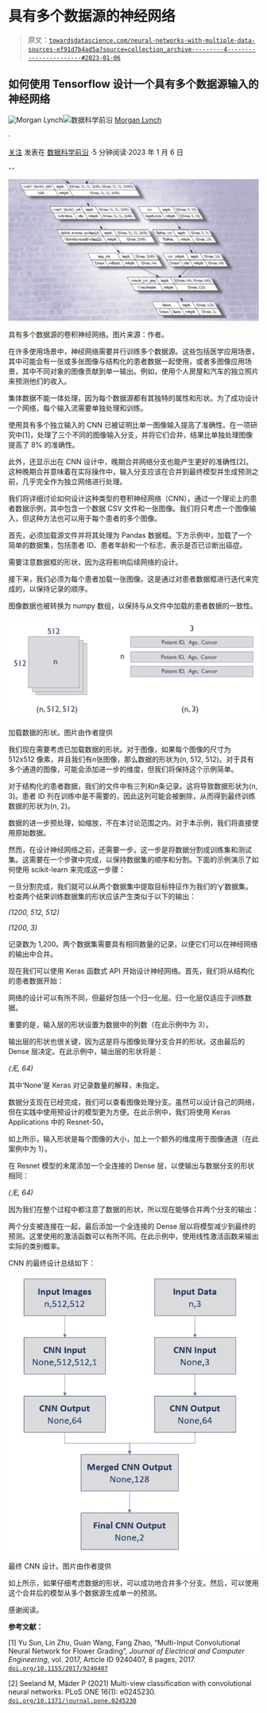 # 具有多个数据源的神经网络

> 原文：[`towardsdatascience.com/neural-networks-with-multiple-data-sources-ef91d7b4ad5a?source=collection_archive---------4-----------------------#2023-01-06`](https://towardsdatascience.com/neural-networks-with-multiple-data-sources-ef91d7b4ad5a?source=collection_archive---------4-----------------------#2023-01-06)

## 如何使用 Tensorflow 设计一个具有多个数据源输入的神经网络

[](https://medium.com/@morgan_lynch?source=post_page-----ef91d7b4ad5a--------------------------------)![Morgan Lynch](https://medium.com/@morgan_lynch?source=post_page-----ef91d7b4ad5a--------------------------------)[](https://towardsdatascience.com/?source=post_page-----ef91d7b4ad5a--------------------------------)![数据科学前沿](https://towardsdatascience.com/?source=post_page-----ef91d7b4ad5a--------------------------------) [Morgan Lynch](https://medium.com/@morgan_lynch?source=post_page-----ef91d7b4ad5a--------------------------------)

·

[关注](https://medium.com/m/signin?actionUrl=https%3A%2F%2Fmedium.com%2F_%2Fsubscribe%2Fuser%2F4b5483121384&operation=register&redirect=https%3A%2F%2Ftowardsdatascience.com%2Fneural-networks-with-multiple-data-sources-ef91d7b4ad5a&user=Morgan+Lynch&userId=4b5483121384&source=post_page-4b5483121384----ef91d7b4ad5a---------------------post_header-----------) 发表在 [数据科学前沿](https://towardsdatascience.com/?source=post_page-----ef91d7b4ad5a--------------------------------) ·5 分钟阅读·2023 年 1 月 6 日[](https://medium.com/m/signin?actionUrl=https%3A%2F%2Fmedium.com%2F_%2Fvote%2Ftowards-data-science%2Fef91d7b4ad5a&operation=register&redirect=https%3A%2F%2Ftowardsdatascience.com%2Fneural-networks-with-multiple-data-sources-ef91d7b4ad5a&user=Morgan+Lynch&userId=4b5483121384&source=-----ef91d7b4ad5a---------------------clap_footer-----------)

--

[](https://medium.com/m/signin?actionUrl=https%3A%2F%2Fmedium.com%2F_%2Fbookmark%2Fp%2Fef91d7b4ad5a&operation=register&redirect=https%3A%2F%2Ftowardsdatascience.com%2Fneural-networks-with-multiple-data-sources-ef91d7b4ad5a&source=-----ef91d7b4ad5a---------------------bookmark_footer-----------)![](img/b642d0d8398604490bcb3b4dd45695fc.png)

具有多个数据源的卷积神经网络。图片来源：作者。

在许多使用场景中，神经网络需要并行训练多个数据源。这些包括医学应用场景，其中可能会有一张或多张图像与结构化的患者数据一起使用，或者多图像应用场景，其中不同对象的图像贡献到单一输出。例如，使用个人房屋和汽车的独立照片来预测他们的收入。

集体数据不能一体处理，因为每个数据源都有其独特的属性和形状。为了成功设计一个网络，每个输入流需要单独处理和训练。

使用具有多个独立输入的 CNN 已被证明比单一图像输入提高了准确性。在一项研究中[1]，处理了三个不同的图像输入分支，并将它们合并，结果比单独处理图像提高了 8% 的准确性。

此外，还显示出在 CNN 设计中，晚期合并网络分支也能产生更好的准确性[2]。这种晚期合并意味着在实际操作中，输入分支应该在合并到最终模型并生成预测之前，几乎完全作为独立网络进行处理。

我们将详细讨论如何设计这种类型的卷积神经网络（CNN），通过一个理论上的患者数据示例，其中包含一个数据 CSV 文件和一张图像。我们将只考虑一个图像输入，但这种方法也可以用于每个患者的多个图像。

首先，必须加载源文件并将其处理为 Pandas 数据框。下方示例中，加载了一个简单的数据集，包括患者 ID、患者年龄和一个标志，表示是否已诊断出癌症。

需要注意数据框的形状，因为这将影响后续网络的设计。

接下来，我们必须为每个患者加载一张图像。这是通过对患者数据框进行迭代来完成的，以保持记录的顺序。

图像数据也被转换为 numpy 数组，以保持与从文件中加载的患者数据的一致性。

![](img/973fb21675363cb370788210ba1674fd.png)

加载数据的形状。图片由作者提供

我们现在需要考虑已加载数据的形状。对于图像，如果每个图像的尺寸为 512x512 像素，并且我们有*n*张图像，那么数据的形状为(n, 512, 512)。对于具有多个通道的图像，可能会添加进一步的维度，但我们将保持这个示例简单。

对于结构化的患者数据，我们的文件中有三列和*n*条记录。这将导致数据形状为(n, 3)。患者 ID 列在训练中是不需要的，因此这列可能会被删除，从而得到最终训练数据的形状为(n, 2)。

数据的进一步预处理，如缩放，不在本讨论范围之内。对于本示例，我们将直接使用原始数据。

然而，在设计神经网络之前，还需要一步。这一步是将数据分割成训练集和测试集。这需要在一个步骤中完成，以保持数据集的顺序和分割。下面的示例演示了如何使用 scikit-learn 来完成这一步骤：

一旦分割完成，我们就可以从两个数据集中提取目标特征作为我们的‘y’数据集。检查两个结果训练数据集的形状应该产生类似于以下的输出：

*(1200, 512, 512)*

*(1200, 3)*

记录数为 1,200。两个数据集需要具有相同数量的记录，以便它们可以在神经网络的输出中合并。

现在我们可以使用 Keras 函数式 API 开始设计神经网络。首先，我们将从结构化的患者数据开始：

网络的设计可以有所不同，但最好包括一个归一化层。归一化层仅适应于训练数据。

重要的是，输入层的形状设置为数据中的列数（在此示例中为 3）。

输出层的形状也很关键，因为这是将与图像处理分支合并的形状。这由最后的 Dense 层决定。在此示例中，输出层的形状将是：

*(无, 64)*

其中‘None’是 Keras 对记录数量的解释，未指定。

数据分支现在已经完成，我们可以查看图像处理分支。虽然可以设计自己的网络，但在实践中使用预设计的模型更为方便。在此示例中，我们将使用 Keras Applications 中的 Resnet-50。

如上所示，输入形状是每个图像的大小，加上一个额外的维度用于图像通道（在此案例中为 1）。

在 Resnet 模型的末尾添加一个全连接的 Dense 层，以使输出与数据分支的形状相同：

*(无, 64)*

因为我们在整个过程中都注意了数据的形状，所以现在能够合并两个分支的输出：

两个分支被连接在一起，最后添加一个全连接的 Dense 层以将模型减少到最终的预测。这里使用的激活函数可以有所不同。在此示例中，使用线性激活函数来输出实际的类别概率。

CNN 的最终设计总结如下：

![](img/dd2da001a98f1ee9fd06d02b4297ad05.png)

最终 CNN 设计。图片由作者提供

如上所示，如果仔细考虑数据的形状，可以成功地合并多个分支。然后，可以使用这个合并后的模型从多个数据源生成单一的预测。

感谢阅读。

**参考文献：**

[1] Yu Sun, Lin Zhu, Guan Wang, Fang Zhao, “Multi-Input Convolutional Neural Network for Flower Grading”, *Journal of Electrical and Computer Engineering*, vol. 2017, Article ID 9240407, 8 pages, 2017\. [`doi.org/10.1155/2017/9240407`](https://doi.org/10.1155/2017/9240407)

[2] Seeland M, Mäder P (2021) Multi-view classification with convolutional neural networks. PLoS ONE 16(1): e0245230\. [`doi.org/10.1371/journal.pone.0245230`](https://doi.org/10.1371/journal.pone.0245230)

